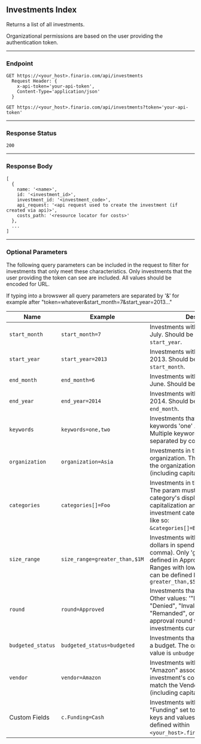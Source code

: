 Investments Index
----------------
Returns a list of all investments.

Organizational permissions are based on the user providing the authentication token.

***

### Endpoint
```
GET https://<your_host>.finario.com/api/investments
  Request Header: {
    x-api-token='your-api-token',
    Content-Type='application/json'
  }
```
```
GET https://<your_host>.finario.com/api/investments?token='your-api-token'
```

***

### Response Status
`200`

***

### Response Body
```
[
  {
    name: '<name>',
    id: '<investment_id>',
    investment_id: '<investment_code>',
    api_request: '<api request used to create the investment (if created via api)>',
    costs_path: '<resource locator for costs>'
  },
  ...
]
```
***

### Optional Parameters

The following query parameters can be included in the request to filter for investments that only meet these characteristics. Only investments that the user providing the token can see are included. All values should be encoded for URL.

If typing into a browswer all query parameters are separated by '&' for example after "token=whatever&start_month=7&start_year=2013..."


Name | Example | Description
---- | ------- | -----------
`start_month` | `start_month=7` | Investments with spend in or after July. Should be used with `start_year`.
`start_year` | `start_year=2013` | Investments with spend starting in 2013. Should be used with `start_month`.
`end_month` | `end_month=6` | Investments with spend in or before June. Should be used with `end_year`.
`end_year` | `end_year=2014` | Investments with spend in or before 2014. Should be used with `end_month`.
`keywords` | `keywords=one,two` | Investments that have both of the keywords 'one' AND 'two' (not OR). Multiple keywords should be separated by commas.
`organization` | `organization=Asia` | Investments in the "Asia" organization. The param must match the organization's display name (including capitalization and spaces).
`categories` | `categories[]=Foo` | Investments in the "Foo" category. The param must match the category's display name (including capitalization and spaces). Multiple investment categories can be used like so: `&categories[]=Baz&categories[]=Foo`.
`size_range` | `size_range=greater_than,$1M` | Investments with more than 1 million dollars in spends. (Yes, that is a comma). Only 'greater than' ranges defined in Approval Routes are valid. Ranges with lower and upper bounds can be defined like so: `greater_than,$500k-less_than,$1M`
`round` | `round=Approved` | Investments that are fully approved. Other values: '"Idea",' "Closed", "Denied", "Invalidated", "Pending", "Remanded", or the name of an approval round will return all investments currently in that round.
`budgeted_status` | `budgeted_status=budgeted` | Investments that have been added to a budget. The only other possible value is `unbudgeted`.
`vendor` | `vendor=Amazon` | Investments with the vendor "Amazon" associated with any of the investment's costs. The value should match the Vendor's display name (including capitalization and spaces).
Custom Fields | `c.Funding=Cash` | Investments with the custom field "Funding" set to "Cash". Parameter keys and values should match those defined within `<your_host>.finario.com`.
